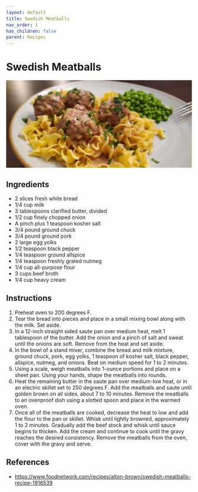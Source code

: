 ```yaml
---
layout: default
title: Swedish Meatballs
nav_order: 1
has_children: false
parent: Recipes
---
```


# Swedish Meatballs

![](../../assets/images/recipes/swedish-meatballs.jpg)

## Ingredients
- 2 slices fresh white bread
- 1/4 cup milk
- 3 tablespoons clarified butter, divided
- 1/2 cup finely chopped onion
- A pinch plus 1 teaspoon kosher salt
- 3/4 pound ground chuck
- 3/4 pound ground pork
- 2 large egg yolks
- 1/2 teaspoon black pepper
- 1/4 teaspoon ground allspice
- 1/4 teaspoon freshly grated nutmeg
- 1/4 cup all-purpose flour
- 3 cups beef broth
- 1/4 cup heavy cream

## Instructions
1. Preheat oven to 200 degrees F.
1. Tear the bread into pieces and place in a small mixing bowl along with the milk. Set aside.
1. In a 12-inch straight sided saute pan over medium heat, melt 1 tablespoon of the butter. Add the onion and a pinch of salt and sweat until the onions are soft. Remove from the heat and set aside.
1. In the bowl of a stand mixer, combine the bread and milk mixture, ground chuck, pork, egg yolks, 1 teaspoon of kosher salt, black pepper, allspice, nutmeg, and onions. Beat on medium speed for 1 to 2 minutes.
1. Using a scale, weigh meatballs into 1-ounce portions and place on a sheet pan. Using your hands, shape the meatballs into rounds.
1. Heat the remaining butter in the saute pan over medium-low heat, or in an electric skillet set to 250 degrees F. Add the meatballs and saute until golden brown on all sides, about 7 to 10 minutes. Remove the meatballs to an ovenproof dish using a slotted spoon and place in the warmed oven.
1. Once all of the meatballs are cooked, decrease the heat to low and add the flour to the pan or skillet. Whisk until lightly browned, approximately 1 to 2 minutes. Gradually add the beef stock and whisk until sauce begins to thicken. Add the cream and continue to cook until the gravy reaches the desired consistency. Remove the meatballs from the oven, cover with the gravy and serve.

## References
- https://www.foodnetwork.com/recipes/alton-brown/swedish-meatballs-recipe-1916539